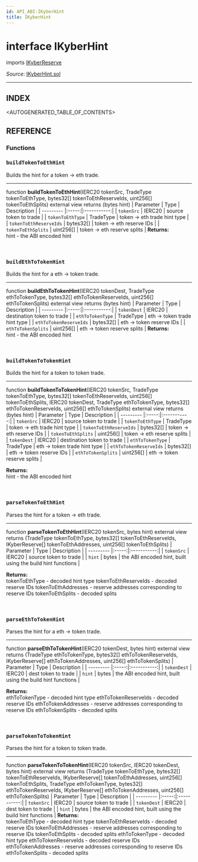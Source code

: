 ```yaml
---
id: API_ABI-IKyberHint
title: IKyberHint
---
```

[//]: # (tagline)
# interface IKyberHint
imports [IKyberReserve](api_abi-ikyberreserve.md)

*Source*: [IKyberHint.sol](https://github.com/KyberNetwork/smart-contracts/blob/master/contracts/IKyberHint.sol)
___

## INDEX

<AUTOGENERATED_TABLE_OF_CONTENTS>

## REFERENCE

### Functions

### `buildTokenToEthHint`
Builds the hint for a token -> eth trade.
___
function __buildTokenToEthHint__(IERC20 tokenSrc, TradeType tokenToEthType, bytes32[] tokenToEthReserveIds, uint256[] tokenToEthSplits) external view returns (bytes hint)
| Parameter | Type  | Description |
| --------- |:-----:|:-----------:|
| `tokenSrc` | IERC20 | source token to trade    |
| `tokenToEthType` | TradeType | token -> eth trade hint type    |
| `tokenToEthReserveIds` | bytes32[] | token -> eth reserve IDs    |
| `tokenToEthSplits` | uint256[] | token -> eth reserve splits    |
**Returns:**\
hint - the ABI encoded hint

<br />
 
### `buildEthToTokenHint`
Builds the hint for a eth -> token trade.
___
function __buildEthToTokenHint__(IERC20 tokenDest, TradeType ethToTokenType, bytes32[] ethToTokenReserveIds, uint256[] ethToTokenSplits) external view returns (bytes hint)
| Parameter | Type  | Description |
| --------- |:-----:|:-----------:|
| `tokenDest` | IERC20 | destination token to trade    |
| `ethToTokenType` | TradeType | eth -> token trade hint type    |
| `ethToTokenReserveIds` | bytes32[] | eth -> token reserve IDs    |
| `ethToTokenSplits` | uint256[] | eth -> token reserve splits    |
**Returns:**\
hint - the ABI encoded hint

<br />
 
### `buildTokenToTokenHint`
Builds the hint for a token to token trade.
___
function __buildTokenToTokenHint__(IERC20 tokenSrc, TradeType tokenToEthType, bytes32[] tokenToEthReserveIds, uint256[] tokenToEthSplits, IERC20 tokenDest, TradeType ethToTokenType, bytes32[] ethToTokenReserveIds, uint256[] ethToTokenSplits) external view returns (bytes hint)
| Parameter | Type  | Description |
| --------- |:-----:|:-----------:|
| `tokenSrc` | IERC20 | source token to trade    |
| `tokenToEthType` | TradeType | token -> eth trade hint type    |
| `tokenToEthReserveIds` | bytes32[] | token -> eth reserve IDs    |
| `tokenToEthSplits` | uint256[] | token -> eth reserve splits    |
| `tokenDest` | IERC20 | destination token to trade    |
| `ethToTokenType` | TradeType | eth -> token trade hint type    |
| `ethToTokenReserveIds` | bytes32[] | eth -> token reserve IDs    |
| `ethToTokenSplits` | uint256[] | eth -> token reserve splits    |

**Returns:**\
hint - the ABI encoded hint

<br />
 
### `parseTokenToEthHint`
Parses the hint for a token -> eth trade.
___
function __parseTokenToEthHint__(IERC20 tokenSrc, bytes hint) external view returns (TradeType tokenToEthType, bytes32[] tokenToEthReserveIds, IKyberReserve[] tokenToEthAddresses, uint256[] tokenToEthSplits)
| Parameter | Type  | Description |
| --------- |:-----:|:-----------:|
| `tokenSrc` | IERC20 | source token to trade    |
| `hint` | bytes | the ABI encoded hint, built using the build hint functions    |

**Returns:**\
tokenToEthType - decoded hint type
tokenToEthReserveIds - decoded reserve IDs
tokenToEthAddresses - reserve addresses corresponding to reserve IDs
tokenToEthSplits - decoded splits

<br />
 
### `parseEthToTokenHint`
Parses the hint for a eth -> token trade.
___
function __parseEthToTokenHint__(IERC20 tokenDest, bytes hint) external view returns (TradeType ethToTokenType, bytes32[] ethToTokenReserveIds, IKyberReserve[] ethToTokenAddresses, uint256[] ethToTokenSplits)
| Parameter | Type  | Description |
| --------- |:-----:|:-----------:|
| `tokenDest` | IERC20 | dest token to trade    |
| `hint` | bytes | the ABI encoded hint, built using the build hint functions    |

**Returns:**\
ethToTokenType - decoded hint type
ethToTokenReserveIds - decoded reserve IDs
ethToTokenAddresses - reserve addresses corresponding to reserve IDs
ethToTokenSplits - decoded splits

<br />
 
### `parseTokenToTokenHint`
Parses the hint for a token to token trade.
___
function __parseTokenToTokenHint__(IERC20 tokenSrc, IERC20 tokenDest, bytes hint) external view returns (TradeType tokenToEthType, bytes32[] tokenToEthReserveIds, IKyberReserve[] tokenToEthAddresses, uint256[] tokenToEthSplits, TradeType ethToTokenType, bytes32[] ethToTokenReserveIds, IKyberReserve[] ethToTokenAddresses, uint256[] ethToTokenSplits)
| Parameter | Type  | Description |
| --------- |:-----:|:-----------:|
| `tokenSrc` | IERC20 | source token to trade    |
| `tokenDest` | IERC20 | dest token to trade    |
| `hint` | bytes | the ABI encoded hint, built using the build hint functions    |
**Returns:**\
tokenToEthType - decoded hint type
tokenToEthReserveIds - decoded reserve IDs
tokenToEthAddresses - reserve addresses corresponding to reserve IDs
tokenToEthSplits - decoded splits
ethToTokenType - decoded hint type
ethToTokenReserveIds - decoded reserve IDs
ethToTokenAddresses - reserve addresses corresponding to reserve IDs
ethToTokenSplits - decoded splits
